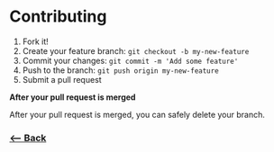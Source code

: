# Contributing

1. Fork it!
2. Create your feature branch: `git checkout -b my-new-feature`
3. Commit your changes: `git commit -m 'Add some feature'`
4. Push to the branch: `git push origin my-new-feature`
5. Submit a pull request

**After your pull request is merged**

After your pull request is merged, you can safely delete your branch.

### [<-- Back](https://github.com/css-brasil/css-brasil/)
